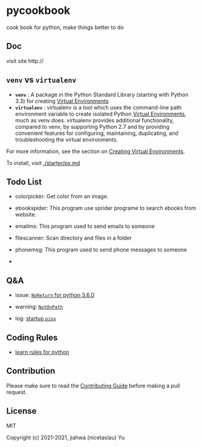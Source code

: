 # pycookbook
cook book for python, make things better to do

## Doc
visit site http://

## **`venv`** vs **`virtualenv`**
- **`venv`** : A package in the Python Standard Library (starting with Python 3.3) for creating [Virtual Environments]
- **`virtualenv`** : virtualenv is a tool which uses the command-line path environment variable to create isolated Python [Virtual Environments], much as venv does. virtualenv provides additional functionality, compared to venv, by supporting Python 2.7 and by providing convenient features for configuring, maintaining, duplicating, and troubleshooting the virtual environments. 

For more information, see the section on [Creating Virtual Environments].

To install, visit [./starter/py.md](./starter/py.md###&nbsp;Virtual&nbsp;Environments)

[Virtual Environments]: https://packaging.python.org/glossary/#term-Virtual-Environment
[Creating Virtual Environments]: https://packaging.python.org/tutorials/installing-packages/#creating-and-using-virtual-environments

## Todo List
- colorpicker: Get color from an image.

- ebookspider: This program use sprider programe to search ebooks from website.

- emailms: This program used to send emails to someone

- filescanner: Scan directory and files in a folder

- phonemsg: This program used to send phone messages to someone

-

## Q&A

- issue: [`NoReturn` for python 3.6.0](./q&a/NoReturn.md)

- warning: [`NotOnPath`](./q&a/NotOnPath.md)

- log: [startup `pipx`](./q&a/startuppipx.md)

## Coding Rules

- [learn rules for python](https://www.python.org/dev/peps/pep-0008/)

## Contribution
Please make sure to read the [Contributing Guide](./CONTRIBUTING.md) before making a pull request. 

## License
MIT

Copyright (c) 2021-2021, jiahwa (nicetaslau) Yu
